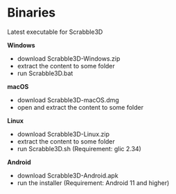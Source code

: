 # Binaries
Latest executable for Scrabble3D

**Windows**
* download Scrabble3D-Windows.zip
* extract the content to some folder
* run Scrabble3D.bat

**macOS**
* download Scrabble3D-macOS.dmg
* open and extract the content to some folder

**Linux**
* download Scrabble3D-Linux.zip
* extract the content to some folder
* run Scrabble3D.sh
(Requirement: glic 2.34)

**Android**
* download Scrabble3D-Android.apk
* run the installer
(Requirement: Android 11 and higher)

